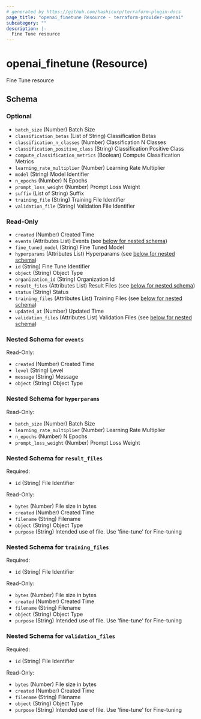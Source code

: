 ```yaml
---
# generated by https://github.com/hashicorp/terraform-plugin-docs
page_title: "openai_finetune Resource - terraform-provider-openai"
subcategory: ""
description: |-
  Fine Tune resource
---
```


# openai_finetune (Resource)

Fine Tune resource



<!-- schema generated by tfplugindocs -->
## Schema

### Optional

- `batch_size` (Number) Batch Size
- `classification_betas` (List of String) Classification Betas
- `classification_n_classes` (Number) Classification N Classes
- `classification_positive_class` (String) Classification Positive Class
- `compute_classification_metrics` (Boolean) Compute Classification Metrics
- `learning_rate_multiplier` (Number) Learning Rate Multiplier
- `model` (String) Model Identifier
- `n_epochs` (Number) N Epochs
- `prompt_loss_weight` (Number) Prompt Loss Weight
- `suffix` (List of String) Suffix
- `training_file` (String) Training File Identifier
- `validation_file` (String) Validation File Identifier

### Read-Only

- `created` (Number) Created Time
- `events` (Attributes List) Events (see [below for nested schema](#nestedatt--events))
- `fine_tuned_model` (String) Fine Tuned Model
- `hyperparams` (Attributes List) Hyperparams (see [below for nested schema](#nestedatt--hyperparams))
- `id` (String) Fine Tune Identifier
- `object` (String) Object Type
- `organization_id` (String) Organization Id
- `result_files` (Attributes List) Result Files (see [below for nested schema](#nestedatt--result_files))
- `status` (String) Status
- `training_files` (Attributes List) Training Files (see [below for nested schema](#nestedatt--training_files))
- `updated_at` (Number) Updated Time
- `validation_files` (Attributes List) Validation Files (see [below for nested schema](#nestedatt--validation_files))

<a id="nestedatt--events"></a>
### Nested Schema for `events`

Read-Only:

- `created` (Number) Created Time
- `level` (String) Level
- `message` (String) Message
- `object` (String) Object Type


<a id="nestedatt--hyperparams"></a>
### Nested Schema for `hyperparams`

Read-Only:

- `batch_size` (Number) Batch Size
- `learning_rate_multiplier` (Number) Learning Rate Multiplier
- `n_epochs` (Number) N Epochs
- `prompt_loss_weight` (Number) Prompt Loss Weight


<a id="nestedatt--result_files"></a>
### Nested Schema for `result_files`

Required:

- `id` (String) File Identifier

Read-Only:

- `bytes` (Number) File size in bytes
- `created` (Number) Created Time
- `filename` (String) Filename
- `object` (String) Object Type
- `purpose` (String) Intended use of file. Use 'fine-tune' for Fine-tuning


<a id="nestedatt--training_files"></a>
### Nested Schema for `training_files`

Required:

- `id` (String) File Identifier

Read-Only:

- `bytes` (Number) File size in bytes
- `created` (Number) Created Time
- `filename` (String) Filename
- `object` (String) Object Type
- `purpose` (String) Intended use of file. Use 'fine-tune' for Fine-tuning


<a id="nestedatt--validation_files"></a>
### Nested Schema for `validation_files`

Required:

- `id` (String) File Identifier

Read-Only:

- `bytes` (Number) File size in bytes
- `created` (Number) Created Time
- `filename` (String) Filename
- `object` (String) Object Type
- `purpose` (String) Intended use of file. Use 'fine-tune' for Fine-tuning


